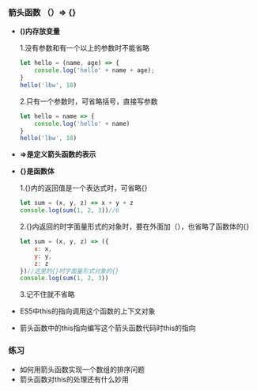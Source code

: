 ### 箭头函数	（）=> {}

* **()内存放变量**

  1.没有参数和有一个以上的参数时不能省略

  ```` javascript
  let hello = (name, age) => {
      console.log('hello' + name + age);
  }
  hello('lbw', 18)
  ````

  2.只有一个参数时，可省略括号，直接写参数

  ```` javascript
  let hello = name => {
      console.log('hello' + name)
  }
  hello('lbw', 18)
  ````

* **=>是定义箭头函数的表示**

* **{}是函数体**

  1.{}内的返回值是一个表达式时，可省略{}

  ```` javascript
  let sum = (x, y, z) => x + y + z
  console.log(sum(1, 2, 3))//6
  ````

  2.{}内返回的时字面量形式的对象时，要在外面加（），也省略了函数体的{}

  ```` javascript
  let sum = (x, y, z) => ({
      x: x,
      y: y,
      z: z
  })//这里的{}时字面量形式对象的{}
  console.log(sum(1, 2, 3))
  ````

  3.记不住就不省略

* ES5中this的指向调用这个函数的上下文对象

* 箭头函数中的this指向编写这个箭头函数代码时this的指向

### 练习

* 如何用箭头函数实现一个数组的排序问题
* 箭头函数对this的处理还有什么妙用